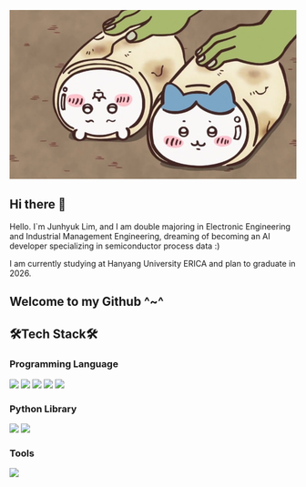 ![치이카](/123.jpg)
## Hi there 👋
Hello. I`m Junhyuk Lim, and I am double majoring in Electronic Engineering and Industrial Management Engineering, dreaming of becoming an AI developer specializing in semiconductor process data :)

I am currently studying at Hanyang University ERICA and plan to graduate in 2026.
## Welcome to my Github ^~^

## 🛠Tech Stack🛠
### Programming Language
<img src="https://img.shields.io/badge/Python-3776AB?style=for-the-badge&logo=Python&logoColor=white"> <img src="https://img.shields.io/badge/MySQL-4479A1?style=for-the-badge&logo=MySQL&logoColor=white"> <img src="https://img.shields.io/badge/TensorFlow-FF6F00?style=for-the-badge&logo=TensorFlow&logoColor=white"> <img src="https://img.shields.io/badge/C++-00599C?style=for-the-badge&logo=C++&logoColor=white"> <img src="https://img.shields.io/badge/PyTorch-EE4C2C?style=for-the-badge&logo=PyTorch&logoColor=white">


### Python Library
<img src="https://img.shields.io/badge/pandas-150458?style=for-the-badge&logo=pandas&logoColor=white"> <img src="https://img.shields.io/badge/NumPy-013243?style=for-the-badge&logo=NumPy&logoColor=white">

### Tools
<img src="https://img.shields.io/badge/git-F05032?style=for-the-badge&logo=git&logoColor=white"> 


<!--
**jungoat/jungoat** is a ✨ _special_ ✨ repository because its `README.md` (this file) appears on your GitHub profile.

Here are some ideas to get you started:

- 🔭 I’m currently working on ...
- 🌱 I’m currently learning ...
- 👯 I’m looking to collaborate on ...
- 🤔 I’m looking for help with ...
- 💬 Ask me about ...
- 📫 How to reach me: ...
- 😄 Pronouns: ...
- ⚡ Fun fact: ...
-->

